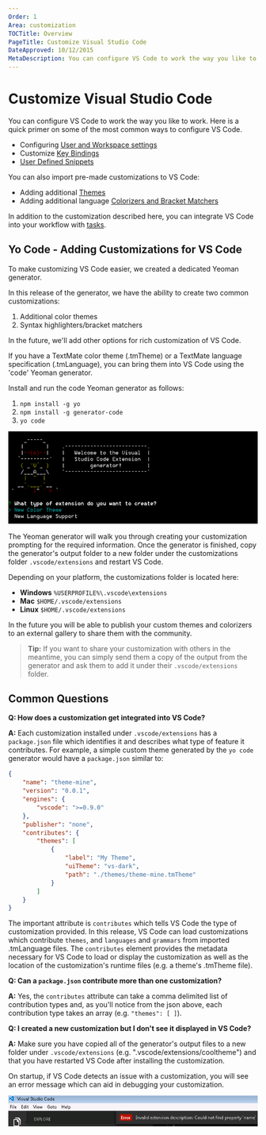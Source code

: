 ```yaml
---
Order: 1
Area: customization
TOCTitle: Overview
PageTitle: Customize Visual Studio Code
DateApproved: 10/12/2015
MetaDescription: You can configure VS Code to work the way you like to work.  Here is a quick primer on some of the most common ways to configure VS Code.
---
```


# Customize Visual Studio Code
You can configure VS Code to work the way you like to work.  Here is a quick primer on some of the most common ways to configure VS Code.
* Configuring [User and Workspace settings](/docs/customization/userandworkspace.md)
* Customize [Key Bindings](/docs/customization/keybindings.md)
* [User Defined Snippets](/docs/customization/userdefinedsnippets.md)

You can also import pre-made customizations to VS Code:
* Adding additional [Themes](/docs/customization/themes.md)
* Adding additional language [Colorizers and Bracket Matchers](/docs/customization/colorizer.md)
 
In addition to the customization described here, you can integrate VS Code into your workflow with [tasks](/docs/editor/tasks.md).

## Yo Code - Adding Customizations for VS Code
To make customizing VS Code easier, we created a dedicated Yeoman generator.  

In this release of the generator, we have the ability to create two common customizations:

1. Additional color themes 
2. Syntax highlighters/bracket matchers

In the future, we'll add other options for rich customization of VS Code.

If you have a TextMate color theme (.tmTheme) or a TextMate language specification (.tmLanguage), you can bring them into VS Code using the 'code' Yeoman generator.

Install and run the code Yeoman generator as follows:
1. `npm install -g yo`
2. `npm install -g generator-code`
3. `yo code`

![yo code](images/overview/yocode.png)

The Yeoman generator will walk you through creating your customization prompting for the required information.  Once the generator is finished, copy the generator's output folder to a new folder under the customizations folder `.vscode/extensions` and restart VS Code. 

Depending on your platform, the customizations folder is located here:
* **Windows** `%USERPROFILE%\.vscode\extensions`
* **Mac** `$HOME/.vscode/extensions`
* **Linux** `$HOME/.vscode/extensions`

In the future you will be able to publish your custom themes and colorizers to an external gallery to share them with the community.

>**Tip:** If you want to share your customization with others in the meantime, you can simply send them a copy of the output from the generator and ask them to add it under their `.vscode/extensions` folder.

## Common Questions
**Q: How does a customization get integrated into VS Code?**

**A:** Each customization installed under `.vscode/extensions` has a `package.json` file which identifies it and describes what type of feature it contributes.  For example, a simple custom theme generated by the `yo code` generator would have a `package.json` similar to:

```json
{
    "name": "theme-mine",
    "version": "0.0.1",
    "engines": {
        "vscode": ">=0.9.0"
    },
    "publisher": "none",
    "contributes": {
        "themes": [
            {
                "label": "My Theme",
                "uiTheme": "vs-dark",
                "path": "./themes/theme-mine.tmTheme"
            }
        ]
    }
}
```

The important attribute is `contributes` which tells VS Code the type of customization provided. In this release, VS Code can load customizations which contribute `themes`, and `languages` and `grammars` from imported .tmLanguage files. The `contributes` element provides the metadata necessary for VS Code to load or display the customization as well as the location of the customization's runtime files (e.g. a theme's .tmTheme file).

**Q: Can a `package.json` contribute more than one customization?**

**A:** Yes, the `contributes` attribute can take a comma delimited list of contribution types and, as you'll notice from the json above, each contribution type takes an array (e.g. `"themes": [ ]`).

**Q: I created a new customization but I don't see it displayed in VS Code?**

**A:** Make sure you have copied all of the generator's output files to a new folder under `.vscode/extensions` (e.g. ".vscode/extensions/cooltheme") and that you have restarted VS Code after installing the customization.  

On startup, if VS Code detects an issue with a customization, you will see an error message which can aid in debugging your customization.

![package.json error](images/overview/error.png)
